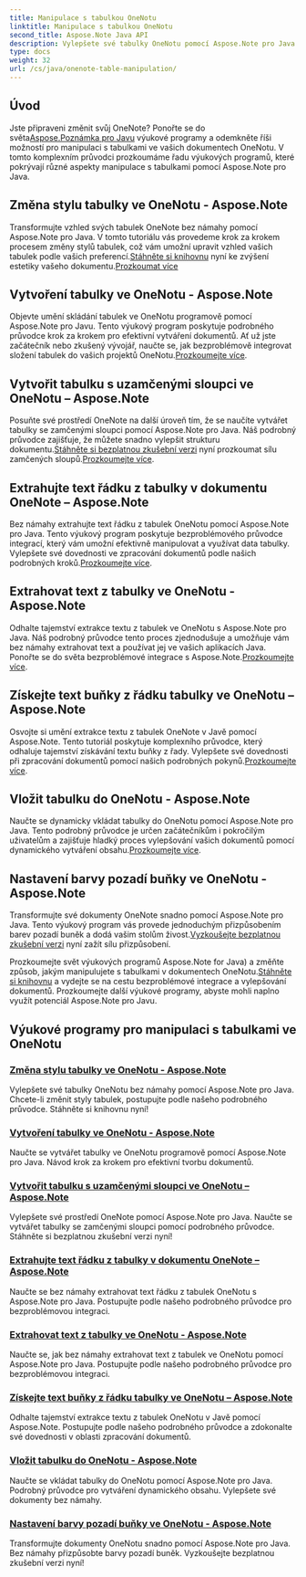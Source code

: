 ```yaml
---
title: Manipulace s tabulkou OneNotu
linktitle: Manipulace s tabulkou OneNotu
second_title: Aspose.Note Java API
description: Vylepšete své tabulky OneNotu pomocí Aspose.Note pro Java. Měňte styly, sestavujte tabulky, extrahujte text bez problémů. Stáhněte si knihovnu pro plynulé vytváření dokumentů.
type: docs
weight: 32
url: /cs/java/onenote-table-manipulation/
---
```



## Úvod

 Jste připraveni změnit svůj OneNote? Ponořte se do světa[Aspose.Poznámka pro Javu](https://www.aspose.com/products/note/java) výukové programy a odemkněte říši možností pro manipulaci s tabulkami ve vašich dokumentech OneNotu. V tomto komplexním průvodci prozkoumáme řadu výukových programů, které pokrývají různé aspekty manipulace s tabulkami pomocí Aspose.Note pro Java.

## Změna stylu tabulky ve OneNotu - Aspose.Note
 Transformujte vzhled svých tabulek OneNote bez námahy pomocí Aspose.Note pro Java. V tomto tutoriálu vás provedeme krok za krokem procesem změny stylů tabulek, což vám umožní upravit vzhled vašich tabulek podle vašich preferencí.[Stáhněte si knihovnu](https://releases.aspose.com/downloads/note/java) nyní ke zvýšení estetiky vašeho dokumentu.[Prozkoumat více](./change-table-style/)

## Vytvoření tabulky ve OneNotu - Aspose.Note
Objevte umění skládání tabulek ve OneNotu programově pomocí Aspose.Note pro Javu. Tento výukový program poskytuje podrobného průvodce krok za krokem pro efektivní vytváření dokumentů. Ať už jste začátečník nebo zkušený vývojář, naučte se, jak bezproblémově integrovat složení tabulek do vašich projektů OneNotu.[Prozkoumejte více](./compose-table/).

## Vytvořit tabulku s uzamčenými sloupci ve OneNotu – Aspose.Note
 Posuňte své prostředí OneNote na další úroveň tím, že se naučíte vytvářet tabulky se zamčenými sloupci pomocí Aspose.Note pro Java. Náš podrobný průvodce zajišťuje, že můžete snadno vylepšit strukturu dokumentu.[Stáhněte si bezplatnou zkušební verzi](https://www.aspose.com/downloads/note/java) nyní prozkoumat sílu zamčených sloupů.[Prozkoumejte více](./create-table-with-locked-columns/).

## Extrahujte text řádku z tabulky v dokumentu OneNote – Aspose.Note
Bez námahy extrahujte text řádku z tabulek OneNotu pomocí Aspose.Note pro Java. Tento výukový program poskytuje bezproblémového průvodce integrací, který vám umožní efektivně manipulovat a využívat data tabulky. Vylepšete své dovednosti ve zpracování dokumentů podle našich podrobných kroků.[Prozkoumejte více](./extract-row-text-from-table/).

## Extrahovat text z tabulky ve OneNotu - Aspose.Note
 Odhalte tajemství extrakce textu z tabulek ve OneNotu s Aspose.Note pro Java. Náš podrobný průvodce tento proces zjednodušuje a umožňuje vám bez námahy extrahovat text a používat jej ve vašich aplikacích Java. Ponořte se do světa bezproblémové integrace s Aspose.Note.[Prozkoumejte více](./extract-text-from-table/).

## Získejte text buňky z řádku tabulky ve OneNotu – Aspose.Note
 Osvojte si umění extrakce textu z tabulek OneNote v Javě pomocí Aspose.Note. Tento tutoriál poskytuje komplexního průvodce, který odhaluje tajemství získávání textu buňky z řady. Vylepšete své dovednosti při zpracování dokumentů pomocí našich podrobných pokynů.[Prozkoumejte více](./get-cell-text-from-row/).

## Vložit tabulku do OneNotu - Aspose.Note
Naučte se dynamicky vkládat tabulky do OneNotu pomocí Aspose.Note pro Java. Tento podrobný průvodce je určen začátečníkům i pokročilým uživatelům a zajišťuje hladký proces vylepšování vašich dokumentů pomocí dynamického vytváření obsahu.[Prozkoumejte více](./insert-table/).

## Nastavení barvy pozadí buňky ve OneNotu - Aspose.Note
 Transformujte své dokumenty OneNote snadno pomocí Aspose.Note pro Java. Tento výukový program vás provede jednoduchým přizpůsobením barev pozadí buněk a dodá vašim stolům živost.[Vyzkoušejte bezplatnou zkušební verzi](https://www.aspose.com/downloads/note/java) nyní zažít sílu přizpůsobení.

 Prozkoumejte svět výukových programů Aspose.Note for Java) a změňte způsob, jakým manipulujete s tabulkami v dokumentech OneNotu.[Stáhněte si knihovnu](https://releases.aspose.com/downloads/note/java) a vydejte se na cestu bezproblémové integrace a vylepšování dokumentů. Prozkoumejte další výukové programy, abyste mohli naplno využít potenciál Aspose.Note pro Javu.
## Výukové programy pro manipulaci s tabulkami ve OneNotu
### [Změna stylu tabulky ve OneNotu - Aspose.Note](./change-table-style/)
Vylepšete své tabulky OneNotu bez námahy pomocí Aspose.Note pro Java. Chcete-li změnit styly tabulek, postupujte podle našeho podrobného průvodce. Stáhněte si knihovnu nyní!
### [Vytvoření tabulky ve OneNotu - Aspose.Note](./compose-table/)
Naučte se vytvářet tabulky ve OneNotu programově pomocí Aspose.Note pro Java. Návod krok za krokem pro efektivní tvorbu dokumentů.
### [Vytvořit tabulku s uzamčenými sloupci ve OneNotu – Aspose.Note](./create-table-with-locked-columns/)
Vylepšete své prostředí OneNote pomocí Aspose.Note pro Java. Naučte se vytvářet tabulky se zamčenými sloupci pomocí podrobného průvodce. Stáhněte si bezplatnou zkušební verzi nyní!
### [Extrahujte text řádku z tabulky v dokumentu OneNote – Aspose.Note](./extract-row-text-from-table/)
Naučte se bez námahy extrahovat text řádku z tabulek OneNotu s Aspose.Note pro Java. Postupujte podle našeho podrobného průvodce pro bezproblémovou integraci.
### [Extrahovat text z tabulky ve OneNotu - Aspose.Note](./extract-text-from-table/)
Naučte se, jak bez námahy extrahovat text z tabulek ve OneNotu pomocí Aspose.Note pro Java. Postupujte podle našeho podrobného průvodce pro bezproblémovou integraci.
### [Získejte text buňky z řádku tabulky ve OneNotu – Aspose.Note](./get-cell-text-from-row/)
Odhalte tajemství extrakce textu z tabulek OneNotu v Javě pomocí Aspose.Note. Postupujte podle našeho podrobného průvodce a zdokonalte své dovednosti v oblasti zpracování dokumentů.
### [Vložit tabulku do OneNotu - Aspose.Note](./insert-table/)
Naučte se vkládat tabulky do OneNotu pomocí Aspose.Note pro Java. Podrobný průvodce pro vytváření dynamického obsahu. Vylepšete své dokumenty bez námahy.
### [Nastavení barvy pozadí buňky ve OneNotu - Aspose.Note](./setting-cell-background-color/)
Transformujte dokumenty OneNotu snadno pomocí Aspose.Note pro Java. Bez námahy přizpůsobte barvy pozadí buněk. Vyzkoušejte bezplatnou zkušební verzi nyní!